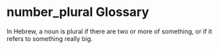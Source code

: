 # number_plural Glossary
In Hebrew, a noun is plural if there are two or more of something, or if it refers to something really big.